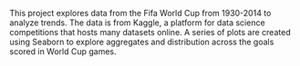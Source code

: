 This project explores data from the Fifa World Cup from 1930-2014 to analyze trends. The data is from Kaggle, a platform for data science competitions
that hosts many datasets online. A series of plots are created using Seaborn to explore aggregates and distribution across the goals scored in World Cup games.
